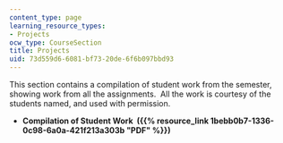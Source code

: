 ```yaml
---
content_type: page
learning_resource_types:
- Projects
ocw_type: CourseSection
title: Projects
uid: 73d559d6-6081-bf73-20de-6f6b097bbd93
---
```


This section contains a compilation of student work from the semester, showing work from all the assignments.  All the work is courtesy of the students named, and used with permission.

*   **Compilation of Student Work  ({{% resource_link 1bebb0b7-1336-0c98-6a0a-421f213a303b "PDF" %}})**
